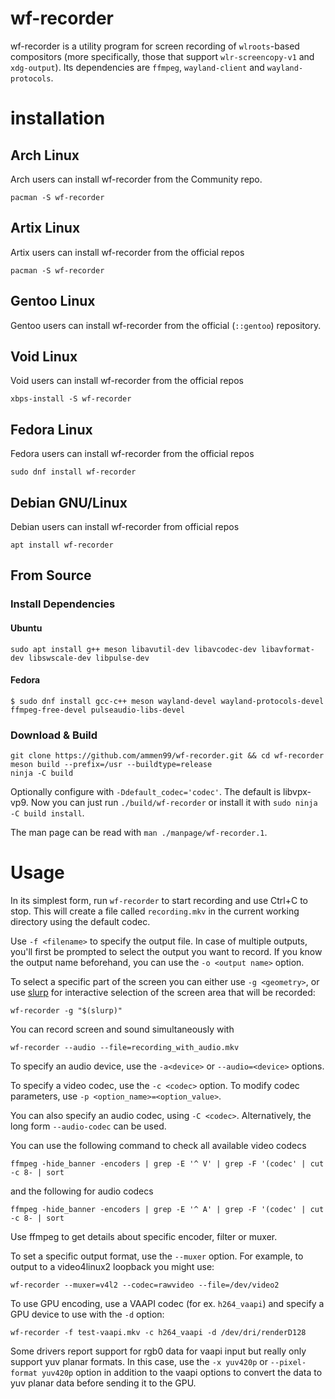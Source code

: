 # wf-recorder

wf-recorder is a utility program for screen recording of `wlroots`-based compositors (more specifically, those that support `wlr-screencopy-v1` and `xdg-output`). Its dependencies are `ffmpeg`, `wayland-client` and `wayland-protocols`.

# installation

## Arch Linux

Arch users can install wf-recorder from the Community repo.
```
pacman -S wf-recorder
```

## Artix Linux

Artix users can install wf-recorder from the official repos
```
pacman -S wf-recorder
```

## Gentoo Linux

Gentoo users can install wf-recorder from the official (`::gentoo`) repository.


## Void Linux

Void users can install wf-recorder from the official repos
```
xbps-install -S wf-recorder
```

## Fedora Linux

Fedora users can install wf-recorder from the official repos
```
sudo dnf install wf-recorder
```

## Debian GNU/Linux

Debian users can install wf-recorder from official repos
```
apt install wf-recorder
```

## From Source
### Install Dependencies

#### Ubuntu
```
sudo apt install g++ meson libavutil-dev libavcodec-dev libavformat-dev libswscale-dev libpulse-dev
```

#### Fedora
```
$ sudo dnf install gcc-c++ meson wayland-devel wayland-protocols-devel ffmpeg-free-devel pulseaudio-libs-devel
```

### Download & Build
```
git clone https://github.com/ammen99/wf-recorder.git && cd wf-recorder
meson build --prefix=/usr --buildtype=release
ninja -C build
```
Optionally configure with `-Ddefault_codec='codec'`. The default is libvpx-vp9. Now you can just run `./build/wf-recorder` or install it with `sudo ninja -C build install`.

The man page can be read with `man ./manpage/wf-recorder.1`.

# Usage
In its simplest form, run `wf-recorder` to start recording and use Ctrl+C to stop. This will create a file called `recording.mkv` in the current working directory using the default codec.

Use `-f <filename>` to specify the output file. In case of multiple outputs, you'll first be prompted to select the output you want to record. If you know the output name beforehand, you can use the `-o <output name>` option.

To select a specific part of the screen you can either use `-g <geometry>`, or use [slurp](https://github.com/emersion/slurp) for interactive selection of the screen area that will be recorded:

```
wf-recorder -g "$(slurp)"
```

You can record screen and sound simultaneously with

```
wf-recorder --audio --file=recording_with_audio.mkv
```

To specify an audio device, use the `-a<device>` or `--audio=<device>` options.

To specify a video codec, use the `-c <codec>` option. To modify codec parameters, use `-p <option_name>=<option_value>`.

You can also specify an audio codec, using `-C <codec>`. Alternatively, the long form `--audio-codec` can be used. 

You can use the following command to check all available video codecs
```
ffmpeg -hide_banner -encoders | grep -E '^ V' | grep -F '(codec' | cut -c 8- | sort
```

and the following for audio codecs

```
ffmpeg -hide_banner -encoders | grep -E '^ A' | grep -F '(codec' | cut -c 8- | sort
```

Use ffmpeg to get details about specific encoder, filter or muxer.

To set a specific output format, use the `--muxer` option. For example, to output to a video4linux2 loopback you might use:
```
wf-recorder --muxer=v4l2 --codec=rawvideo --file=/dev/video2
```

To use GPU encoding, use a VAAPI codec (for ex. `h264_vaapi`) and specify a GPU device to use with the `-d` option:
```
wf-recorder -f test-vaapi.mkv -c h264_vaapi -d /dev/dri/renderD128
```
Some drivers report support for rgb0 data for vaapi input but really only support yuv planar formats. In this case, use the `-x yuv420p` or `--pixel-format yuv420p` option in addition to the vaapi options to convert the data to yuv planar data before sending it to the GPU.
